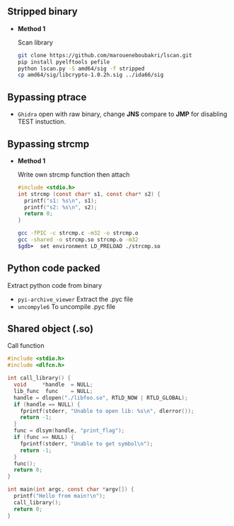 ## Stripped binary

- **Method 1**

  Scan library

  ```sh
  git clone https://github.com/maroueneboubakri/lscan.git
  pip install pyelftools pefile
  python lscan.py -S amd64/sig -f stripped
  cp amd64/sig/libcrypto-1.0.2h.sig ../ida66/sig
  ```

## Bypassing ptrace

- `Ghidra` open with raw binary, change **JNS** compare to **JMP** for disabling TEST instuction.

## Bypassing strcmp

- **Method 1**

  Write own strcmp function then attach

  ```c
  #include <stdio.h>
  int strcmp (const char* s1, const char* s2) {
    printf("s1: %s\n", s1);
    printf("s2: %s\n", s2);
    return 0;
  }
  ```

  ```sh
  gcc -fPIC -c strcmp.c -m32 -o strcmp.o
  gcc -shared -o strcmp.so strcmp.o -m32
  $gdb➤  set environment LD_PRELOAD ./strcmp.so
  ```

## Python code packed

Extract python code from binary

- `pyi-archive_viewer` Extract the .pyc file
- `uncompyle6` To uncompile .pyc file

## Shared object (.so)

Call function

```c
#include <stdio.h>
#include <dlfcn.h>

int call_library() {
  void     *handle  = NULL;
  lib_func  func    = NULL;
  handle = dlopen("./libfoo.so", RTLD_NOW | RTLD_GLOBAL);
  if (handle == NULL) {
    fprintf(stderr, "Unable to open lib: %s\n", dlerror());
    return -1;
  }
  func = dlsym(handle, "print_flag");
  if (func == NULL) {
    fprintf(stderr, "Unable to get symbol\n");
    return -1;
  }
  func();
  return 0;
}

int main(int argc, const char *argv[]) {
  printf("Hello from main!\n");
  call_library();
  return 0;
}
```
